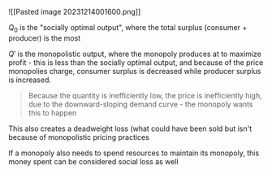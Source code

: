 
![[Pasted image 20231214001600.png]]

$Q_0$ is the "socially optimal output", where the total surplus (consumer + producer) is the most

$Q'$ is the monopolistic output, where the monopoly produces at to maximize profit - this is less than the socially optimal output, and because of the price monopolies charge, consumer surplus is decreased while producer surplus is increased. 

> Because the quantity is inefficiently low, the price is inefficiently high, due to the downward-sloping demand curve - the monopoly wants this to happen

This also creates a deadweight loss (what could have been sold but isn't  because of monopolistic pricing practices

If a monopoly also needs to spend resources to maintain its monopoly, this money spent can be considered social loss as well

